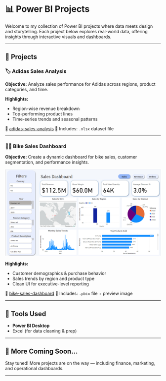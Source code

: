 # 📊 Power BI Projects

Welcome to my collection of Power BI projects where data meets design and storytelling. Each project below explores real-world data, offering insights through interactive visuals and dashboards.

---

## 🔷 Projects

### 🏷️ Adidas Sales Analysis
**Objective:** Analyze sales performance for Adidas across regions, product categories, and time.

**Highlights:**
- Region-wise revenue breakdown
- Top-performing product lines
- Time-series trends and seasonal patterns

📂 [adidas-sales-analysis](https://github.com/KlarenceKPIs/adidas-sales-analysis)
📄 Includes: `.xlsx` dataset file

---

### 🚴‍♂️ Bike Sales Dashboard
**Objective:** Create a dynamic dashboard for bike sales, customer segmentation, and performance insights.

![Bike Sales Dashboard Preview](./bike-sales-dashboard-screenshot.png)

**Highlights:**
- Customer demographics & purchase behavior
- Sales trends by region and product type
- Clean UI for executive-level reporting

📂 [bike-sales-dashboard](https://github.com/KlarenceKPIs/bike-sales-dashboard)
📄 Includes: `.pbix` file + preview image


---

## 💼 Tools Used
- **Power BI Desktop**
- Excel (for data cleaning & prep)

---

## 🔗 More Coming Soon...
Stay tuned! More projects are on the way — including finance, marketing, and operational dashboards.

---
